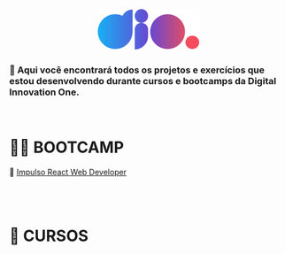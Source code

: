 <div align="center">
<img src="logo-dio.svg" title="Digital Innovation One"> 
</div>

### 📌 Aqui você encontrará todos os projetos e exercícios que estou desenvolvendo durante cursos e bootcamps da Digital Innovation One.

# <br>🏋️‍♂️ BOOTCAMP

🔗 [Impulso React Web Developer](https://github.com/RodrigoLuigi/DIO/tree/master/Bootcamp-DIO/Impulso%20React%20Web)<br>
<br>

# <br>📖 CURSOS

